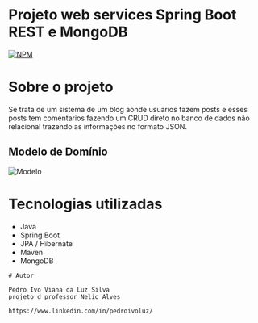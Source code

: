 
# Projeto web services Spring Boot REST e MongoDB  
[![NPM](https://img.shields.io/npm/l/react)](https://github.com/Trafl/SpringBoot_project_MongoDB/blob/main/LICENSE) 

# Sobre o projeto
 Se trata de um sistema de um blog aonde usuarios fazem posts e esses posts tem comentarios fazendo um CRUD direto no banco de dados não relacional trazendo as informações no formato JSON.

## Modelo de Domínio
![Modelo](https://github.com/Trafl/assets/blob/main/modelodd.png)


# Tecnologias utilizadas
- Java
- Spring Boot
- JPA / Hibernate
- Maven
- MongoDB

```
# Autor

Pedro Ivo Viana da Luz Silva
projeto d professor Nelio Alves

https://www.linkedin.com/in/pedroivoluz/

